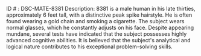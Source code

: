 ID # : DSC-MATE-8381
Description: 8381 is a male human in his late thirties, approximately 6 feet tall, with a distinctive peak spike hairstyle. He is often found wearing a gold chain and smoking a cigarette. The subject wears normal glasses, which he constantly adjusts on his face. Despite appearing mundane, several tests have indicated that the subject possesses highly advanced cognitive abilities. It is believed that the subject's analytical and logical nature contributes to his exceptional problem-solving skills.